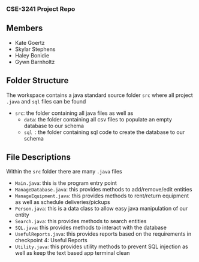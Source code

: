 ### CSE-3241 Project Repo

## Members

- Kate Goertz
- Skylar Stephens
- Haley Bonidie
- Gywn Barnholtz

## Folder Structure

The workspace contains a java standard source folder `src` where all project `.java` and `sql` files can be found

- `src`: the folder containing all java files as well as
    - `data`: the folder containing all csv files to populate an empty database to our schema
    - `sql `: the folder containing sql code to create the database to our schema

## File Descriptions

Within the `src` folder there are many `.java` files

- `Main.java`: this is the program entry point
- `ManageDatabase.java`: this provides methods to add/remove/edit entities
- `ManageEquipment.java`: this provides methods to rent/return equipment as well as schedule deliveries/pickups
- `Person.java`: this is a data class to allow easy java manipulation of our entity
- `Search.java`: this provides methods to search entities
- `SQL.java`: this provides methods to interact with the database
- `UsefulReports.java`: this provides reports based on the requirements in checkpoint 4: Useful Reports
- `Utility.java`: this provides utility methods to prevent SQL injection as well as keep the text based app terminal clean